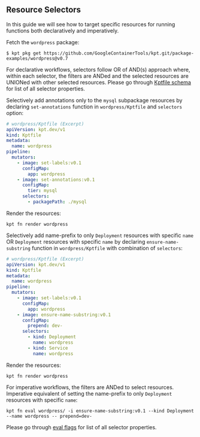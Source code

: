## Resource Selectors

In this guide we will see how to target specific resources for running functions 
both declaratively and imperatively.

Fetch the `wordpress` package:

```shell
$ kpt pkg get https://github.com/GoogleContainerTools/kpt.git/package-examples/wordpress@v0.7
```

For declarative workflows, selectors follow OR of AND(s) approach where, within 
each selector, the filters are ANDed and the selected resources are UNIONed with 
other selected resources. Please go through [Kptfile schema] for list of all selector 
properties.

Selectively add annotations only to the `mysql` subpackage resources by 
declaring `set-annotations` function in `wordpress/Kptfile` and `selectors` option:

```yaml
# wordpress/Kptfile (Excerpt)
apiVersion: kpt.dev/v1
kind: Kptfile
metadata:
  name: wordpress
pipeline:
  mutators:
    - image: set-labels:v0.1
      configMap:
        app: wordpress
    - image: set-annotations:v0.1
      configMap:
        tier: mysql
      selectors:
        - packagePath: ./mysql
```

Render the resources:

```shell
kpt fn render wordpress
```

Selectively add name-prefix to only `Deployment` resources with specific `name` OR
`Deployment` resources with specific `name` by declaring `ensure-name-substring` 
function in `wordpress/Kptfile` with combination of `selectors`:

```yaml
# wordpress/Kptfile (Excerpt)
apiVersion: kpt.dev/v1
kind: Kptfile
metadata:
  name: wordpress
pipeline:
  mutators:
    - image: set-labels:v0.1
      configMap:
        app: wordpress
    - image: ensure-name-substring:v0.1
      configMap:
        prepend: dev-
      selectors:
        - kind: Deployment
          name: wordpress
        - kind: Service
          name: wordpress
```

Render the resources:

```shell
kpt fn render wordpress
```

For imperative workflows, the filters are ANDed to select resources. Imperative 
equivalent of setting the name-prefix to only `Deployment` resources with specific `name`:

```shell
kpt fn eval wordpress/ -i ensure-name-substring:v0.1 --kind Deployment --name wordpress -- prepend=dev-
```

Please go through [eval flags] for list of all selector properties.

[Kptfile schema]: https://kpt.dev/reference/schema/kptfile/
[eval flags]: https://kpt.dev/reference/cli/fn/eval/?id=flags
